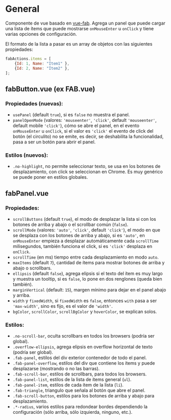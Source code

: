 # General

Componente de vue basado en [vue-fab](https://github.com/PygmySlowLoris/vue-fab). Agrega un panel que puede cargar una lista de ítems que puede mostrarse `onMouseEnter` u `onClick` y tiene varias opciones de configuración.

El formato de la lista a pasar es un array de objetos con las siguientes propiedades:

```js
fabActions.items = [
	{Id: 1, Name: "Ítem1" },
	{Id: 2, Name: "Ítem2" },
];
```

## fabButton.vue (ex FAB.vue)

### Propiedades (nuevas):

- `usePanel` (default `true`), si es `false` no muestra el panel.
- `panelOpenMode` (valores: `'mouseenter'`, `'click'`, default `'mouseenter'`, default mobile `'click'`), cómo se abre el panel, en el evento `onMouseEnter` u `onClick`, si el valor es `'click'` el evento de click del botón (el circulito) no se emite, es decir, se deshabilita la funcionalidad, pasa a ser un botón para abrir el panel.

### Estilos (nuevos):

- `.no-highlight`, no permite seleccionar texto, se usa en los botones de desplazamiento, con click se seleccionan en Chrome. Es muy genérico se puede poner en estilos globales.

## fabPanel.vue

### Propiedades:

- `scrollButtons` (default `true`), el modo de desplazar la lista si con los botones de arriba y abajo o el scrollbar común (`false`).
- `scrollMode` (valores: `'auto'`, `'click'`, default `'click'`), el modo en que se desplaza con los botones de arriba y abajo, si es `'auto'`, en `onMouseEnter` empieza a desplazar automáticamente cada `scrollTime` milisegundos, también funciona el click, si es `'click'` desplaza en `onClick`.
- `scrollTime` (en ms) tiempo entre cada desplazamiento en modo ``auto``.
- `maxItems` (default `7`), cantidad de ítems para mostrar botones de arriba y abajo o scrollbars.
- `ellipsis` (default `false`), agrega elipsis si el texto del ítem es muy largo y muestra un tooltip, si es `false`, lo pone en dos renglones (queda bien también).
- `marginVertical` (default: `15`), margen mínimo para dejar en el panel abajo y arriba.
- `width` y `fixedWidth`, si `fixedWidth` es `false`, entonces `with` pasa a ser `'max-width'`, sino es fijo, es el valor de `'width'`.
- `bgColor`, `scrollColor`, `scrollBgColor` y `hoverColor`, se explican solos.

### Estilos:

- `.no-scroll-bar`, oculta scrollbars en todos los browsers (podría ser global).
- `.overflow-ellipsis`, agrega elipsis en overflow horizontal de texto (podría ser global).
- `.fab-panel`, estilos del div exterior contenedor de todo el panel.
- `.fab-panel-overflow`, estilos del div que contiene los ítems y puede desplazarse (mostrando o no las barras).
- `.fab-scroll-bar`, estilos de scrollbars, para todos los browsers.
- `.fab-panel-list`, estilos de la lista de ítems general (`ul`).
- `.fab-panel-item`, estilos de cada ítem de la lista (`li`).
- `.fab-triangle`, triangulo que señala al botón que abre el panel.
- `.fab-scroll-button`, estilos para los botones de arriba y abajo para desplazamiento.
- `.*-radius`, varios estilos para redondear bordes dependiendo la configuración (sólo arriba, sólo izquierda, ninguno, etc.).

